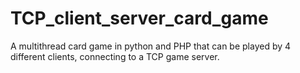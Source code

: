 # TCP_client_server_card_game
A multithread card game in python and PHP that can be played by 4 different clients, connecting to a TCP game server.
